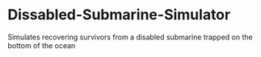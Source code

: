 # Dissabled-Submarine-Simulator
Simulates recovering survivors from a disabled submarine trapped on the bottom of the ocean
